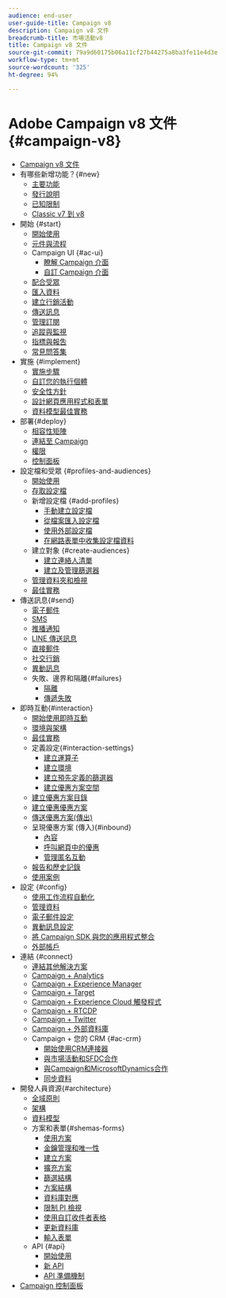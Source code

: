 ```yaml
---
audience: end-user
user-guide-title: Campaign v8
description: Campaign v8 文件
breadcrumb-title: 市場活動v8
title: Campaign v8 文件
source-git-commit: 79a9d60175b06a11cf27b44275a8ba3fe11e4d3e
workflow-type: tm+mt
source-wordcount: '325'
ht-degree: 94%

---
```



# Adobe Campaign v8 文件 {#campaign-v8}

+ [Campaign v8 文件](campaign-home.md)
+ 有哪些新增功能？{#new}
   + [主要功能](start/whats-new.md)
   + [發行說明](start/release-notes.md)
   + [已知限制](start/known-limitations.md)
   + [Classic v7 到 v8](start/capability-matrix.md)
+ 開始 {#start}
   + [開始使用](start/get-started.md)
   + [元件與流程](start/ac-components.md)
   + Campaign UI {#ac-ui}
      + [瞭解 Campaign 介面](start/campaign-ui.md)
      + [自訂 Campaign 介面](start/customize-ui.md)
   + [配合受眾](start/audiences.md)
   + [匯入資料](start/import.md)
   + [建立行銷活動](start/campaigns.md)
   + [傳送訊息](start/create-message.md)
   + [管理訂閱](start/subscriptions.md)
   + [追蹤與監視](start/tracking.md)
   + [指標與報吿](start/reporting.md)
   + [常見問答集](start/campaign-faq.md)
+ 實施 {#implement}
   + [實施步驟](start/implement.md)
   + [自訂您的執行個體](dev/customize.md)
   + [安全性方針](config/security.md)
   + [設計網頁應用程式和表單](dev/webapps.md)
   + [資料模型最佳實務](dev/datamodel-best-practices.md)
+ 部署{#deploy}
   + [相容性矩陣](start/compatibility-matrix.md)
   + [連結至 Campaign](start/connect.md)
   + [權限](start/permissions.md)
   + [控制面板](config/self-service.md)
+ 設定檔和受眾 {#profiles-and-audiences}
   + [開始使用](audiences/gs-audiences.md)
   + [存取設定檔](audiences/view-profiles.md)
   + 新增設定檔 {#add-profiles}
      + [手動建立設定檔](audiences/create-profiles.md)
      + [從檔案匯入設定檔](audiences/import-profiles.md)
      + [使用外部設定檔](audiences/external-profiles.md)
      + [在網路表單中收集設定檔資料](audiences/collect-profiles.md)
   + 建立對象 {#create-audiences}
      + [建立連絡人清單](audiences/create-audiences.md)
      + [建立及管理篩選器](audiences/create-filters.md)
   + [管理資料夾和檢視](audiences/folders-and-views.md)
   + [最佳實務](audiences/audiences-best-practices.md)
+ 傳送訊息{#send}
   + [電子郵件](send/email.md)
   + [SMS](send/sms.md)
   + [推播通知](send/push.md)
   + [LINE 傳送訊息](send/line.md)
   + [直接郵件](send/direct-mail.md)
   + [社交行銷](send/twitter.md)
   + [異動訊息](send/transactional.md)
   + 失敗、邊界和隔離{#failures}
      + [隔離](send/quarantines.md)
      + [傳遞失敗](send/delivery-failures.md)
+ 即時互動{#interaction}
   + [開始使用即時互動](interaction/interaction.md)
   + [環境與架構](interaction/interaction-architecture.md)
   + [最佳實務](interaction/interaction-best-practices.md)
   + 定義設定{#interaction-settings}
      + [建立運算子](interaction/interaction-operators.md)
      + [建立環境](interaction/interaction-env.md)
      + [建立預先定義的篩選器](interaction/interaction-predefined-filters.md)
      + [建立優惠方案空間](interaction/interaction-offer-spaces.md)
   + [建立優惠方案目錄](interaction/interaction-offer-catalog.md)
   + [建立優惠優惠方案](interaction/interaction-offer.md)
   + [傳送優惠方案(傳出)](interaction/interaction-send-offers.md)
   + 呈現優惠方案 (傳入){#inbound}
      + [內容](interaction/interaction-present-offers.md)
      + [呼叫網頁中的優惠](interaction/interaction-integration.md)
      + [管理匿名互動](interaction/anonymous-interactions.md)
   + [報告和歷史記錄](interaction/interaction-tracking.md)
   + [使用案例](interaction/interaction-use-cases.md)
+ 設定 {#config}
   + [使用工作流程自動化](config/workflows.md)
   + [管理資料](config/replication.md)
   + [電子郵件設定](config/email-settings.md)
   + [異動訊息設定](config/transactional-msg-settings.md)
   + [將 Campaign SDK 與您的應用程式整合](config/push-config.md)
   + [外部帳戶](config/external-accounts.md)
+ 連結 {#connect}
   + [連結其他解決方案](connect/integration.md)
   + [Campaign + Analytics](connect/ac-aa.md)
   + [Campaign + Experience Manager](connect/ac-aem.md)
   + [Campaign + Target](connect/ac-at.md)
   + [Campaign + Experience Cloud 觸發程式](connect/ac-triggers.md)
   + [Campaign + RTCDP](connect/ac-rtcdp.md)
   + [Campaign + Twitter](connect/ac-tw.md)
   + [Campaign + 外部資料庫](connect/fda.md)
   + Campaign + 您的 CRM {#ac-crm}
      + [開始使用CRM連接器](connect/crm.md)
      + [與市場活動和SFDC合作](connect/ac-sfdc.md)
      + [與Campaign和MicrosoftDynamics合作](connect/ac-ms-dyn.md)
      + [同步資料](connect/crm-data-sync.md)
+ 開發人員資源{#architecture}
   + [全域原則](dev/general-architecture.md)
   + [架構](dev/architecture.md)
   + [資料模型](dev/datamodel.md)
   + 方案和表單{#shemas-forms}
      + [使用方案](dev/schemas.md)
      + [金鑰管理和唯一性](dev/keys.md)
      + [建立方案](dev/create-schema.md)
      + [擴充方案](dev/extend-schema.md)
      + [篩選結構](dev/filter-schema.md)
      + [方案結構](dev/schema-structure.md)
      + [資料庫對應](dev/database-mapping.md)
      + [限制 PI 檢視](dev/restrict-pi-view.md)
      + [使用自訂收件者表格](dev/custom-recipient.md)
      + [更新資料庫](dev/update-database-structure.md)
      + [輸入表單](dev/forms.md)
   + API {#api}
      + [開始使用](dev/api.md)
      + [新 API](dev/new-apis.md)
      + [API 準備機制](dev/staging.md)
+ [Campaign 控制面板](https://experienceleague.adobe.com/docs/control-panel/using/control-panel-home.html?lang=zh-Hant)
